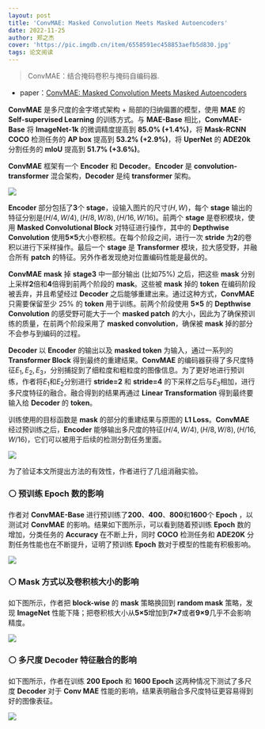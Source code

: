 ```yaml
---
layout: post
title: 'ConvMAE: Masked Convolution Meets Masked Autoencoders'
date: 2022-11-25
author: 郑之杰
cover: 'https://pic.imgdb.cn/item/6558591ec458853aefb5d830.jpg'
tags: 论文阅读
---
```


> ConvMAE：结合掩码卷积与掩码自编码器.

- paper：[ConvMAE: Masked Convolution Meets Masked Autoencoders](https://arxiv.org/abs/2205.03892)

**ConvMAE** 是多尺度的金字塔式架构 + 局部的归纳偏置的模型，使用 **MAE** 的 **Self-supervised Learning** 的训练方式。与 **MAE-Base** 相比，**ConvMAE-Base** 将 **ImageNet-1k** 的微调精度提高到 **85.0% (+1.4%)**，将 **Mask-RCNN COCO** 检测任务的 **AP box** 提高到 **53.2% (+2.9%)**，将 **UperNet** 的 **ADE20k** 分割任务的 **mIoU** 提高到 **51.7% (+3.6%)**。

**ConvMAE** 框架有一个 **Encoder** 和 **Decoder**。**Encoder** 是 **convolution-transformer** 混合架构，**Decoder** 是纯 **transformer** 架构。

![](https://pic.imgdb.cn/item/65585a60c458853aefbaaa0b.jpg)

**Encoder** 部分包括了**3**个 **stage**，设输入图片的尺寸$(H,W)$，每个 **stage** 输出的特征分别是$(H/4,W/4),(H/8,W/8),(H/16,W/16)$。前两个 **stage** 是卷积模块，使用 **Masked Convolutional Block** 对特征进行操作，其中的 **Depthwise Convolution** 使用**5×5**大小卷积核。在每个阶段之间，进行一次 **stride** 为**2**的卷积以进行下采样操作。最后一个 **stage** 是 **Transformer** 模块，拉大感受野，并融合所有 **patch** 的特征。另外作者发现绝对位置编码性能是最优的。

**ConvMAE** **mask** 掉 **stage3** 中一部分输出 (比如$75\%$) 之后，把这些 **mask** 分别上采样**2**倍和**4**倍得到前两个阶段的 **mask**。这些被 **mask** 掉的 **token** 在编码阶段被丢弃，并且希望经过 **Decoder** 之后能够重建出来。通过这种方式，**ConvMAE** 只需要保留至少 $25\%$ 的 **token** 用于训练。前两个阶段使用 **5×5** 的 **Depthwise Convolution** 的感受野可能大于一个 **masked patch** 的大小，因此为了确保预训练的质量，在前两个阶段采用了 **masked convolution**，确保被 **mask** 掉的部分不会参与到编码的过程。

**Decoder** 以 **Encoder** 的输出以及 **masked token** 为输入，通过一系列的 **Transformer Block** 得到最终的重建结果。**ConvMAE** 的编码器获得了多尺度特征$E_1,E_2,E_3$，分别捕捉到了细粒度和粗粒度的图像信息。为了更好地进行预训练，作者将$E_1$和$E_2$分别进行 **stride=2** 和 **stride=4** 的下采样之后与$E_3$相加，进行多尺度特征的融合。融合得到的结果再通过 **Linear Transformation** 得到最终要输入给 **Decoder** 的 **token**。

训练使用的目标函数是 **mask** 的部分的重建结果与原图的 **L1 Loss**。**ConvMAE** 经过预训练之后，**Encoder** 能够输出多尺度的特征$(H/4,W/4),(H/8,W/8),(H/16,W/16)$，它们可以被用于后续的检测分割任务里面。

![](https://pic.imgdb.cn/item/65585d06c458853aefc500e5.jpg)


为了验证本文所提出方法的有效性，作者进行了几组消融实验。

### ⚪ 预训练 Epoch 数的影响

作者对 **ConvMAE-Base** 进行预训练了**200**、**400**、**800**和**1600**个 **Epoch** ，以测试对 **ConvMAE** 的影响。结果如下图所示，可以看到随着预训练 **Epoch** 数的增加，分类任务的 **Accuracy** 在不断上升，同时 **COCO** 检测任务和 **ADE20K** 分割任务性能也在不断提升，证明了预训练 **Epoch** 数对于模型的性能有积极影响。

![](https://pic.imgdb.cn/item/65585d6bc458853aefc6d72d.jpg)

### ⚪ Mask 方式以及卷积核大小的影响

如下图所示，作者把 **block-wise** 的 **mask** 策略换回到 **random mask** 策略，发现 **ImageNet** 性能下降；把卷积核大小从**5×5**增加到**7×7**或者**9×9**几乎不会影响精度。

![](https://pic.imgdb.cn/item/65585db9c458853aefc82180.jpg)


### ⚪ 多尺度 Decoder 特征融合的影响

如下图所示，作者在训练 **200 Epoch** 和 **1600 Epoch** 这两种情况下测试了多尺度 **Decoder** 对于 **Conv MAE** 性能的影响，结果表明融合多尺度特征更容易得到好的图像表征。

![](https://pic.imgdb.cn/item/65585e14c458853aefc9abe9.jpg)
